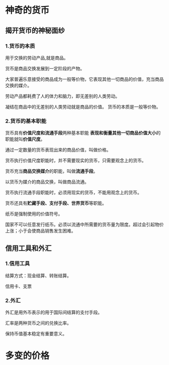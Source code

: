 # 神奇的货币
## 揭开货币的神秘面纱
### 1.货币的本质
用于交换的劳动产品,就是商品。

货币是商品交换发展到一定阶段的产物。

大家普遍乐意接受的商品成为一般等价物，它表现其他一切商品的价值，充当商品交换的媒介。

劳动产品都耗费了人的体力和脑力，即无差别的人类劳动。

凝结在商品中的无差别的人类劳动就是商品的价值。
货币的本质是一般等价物。
### 2.货币的基本职能
货币具有**价值尺度和流通手段**两种基本职能
**表现和衡量其他一切商品价值大小**的职能就叫**价值尺度**。

通过一定数量的货币表现出来的商品价值，叫做价格。

货币执行价值尺度职能时，并不需要现实的货币，只需要观念上的货币。

货币充当**商品交换媒介**的职能，叫做**流通手段**。

以货币为媒介的商品交换，叫做商品流通。

货币执行流通手段职能时，必须用现实的货币，不能用观念上的货币。

货币还具有**贮藏手段、支付手段、世界货币**等职能。

纸币是强制使用的价值符号。

国家不可以任意发行纸币。必须以流通中所需要的货币量为限度。超过会引起物价上涨；小于会使商品销售发生困难。
## 信用工具和外汇
### 1.信用工具
结算方式：现金结算、转账结算。

信用卡、支票
### 2.外汇
外汇是用外币表示的用于国际间结算的支付手段。

汇率是两种货币之间的兑换比率。

保持币值基本稳定有重要意义。
# 多变的价格
## 
